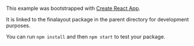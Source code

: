 This example was bootstrapped with [Create React App](https://github.com/facebook/create-react-app).

It is linked to the finalayout package in the parent directory for development purposes.

You can run `npm install` and then `npm start` to test your package.
